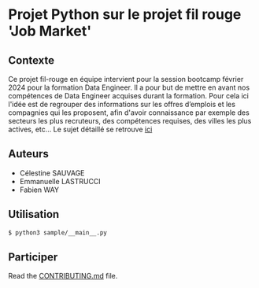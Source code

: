 # Projet Python sur le projet fil rouge 'Job Market'

## Contexte
Ce projet fil-rouge en équipe intervient pour la session bootcamp février 2024 pour la formation Data Engineer.
Il a pour but de mettre en avant nos compétences de Data Engineer acquises durant la formation.
Pour cela ici l'idée est de regrouper des informations sur les offres d’emplois et les compagnies qui les proposent, afin d'avoir connaissance par exemple des secteurs les plus recruteurs, des compétences requises, des villes les plus actives, etc…
Le sujet détaillé se retrouve [ici](https://docs.google.com/document/d/1qnaWpbtLlFnA8nhIDxVVE8HBoDjdrAvb0slaYhZHkEY/edit?usp=drive_web&ouid=110530579869330944922)

## Auteurs
- Célestine SAUVAGE
- Emmanuelle LASTRUCCI
- Fabien WAY

## Utilisation
```bash
$ python3 sample/__main__.py
```

## Participer
Read the [CONTRIBUTING.md](CONTRIBUTING.md) file.

